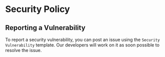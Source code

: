 # Security Policy

## Reporting a Vulnerability

To report a security vulnerability, you can post an issue using the `Security Vulnerability` template. Our developers will work on it as soon possible to resolve the issue. 
